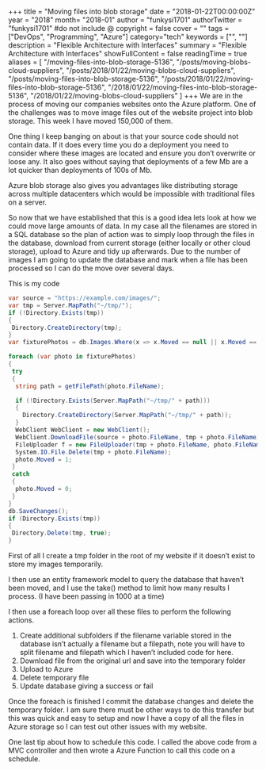 +++
title = "Moving files into blob storage"
date = "2018-01-22T00:00:00Z"
year = "2018"
month= "2018-01"
author = "funkysi1701"
authorTwitter = "funkysi1701" #do not include @
copyright = false
cover = ""
tags = ["DevOps", "Programming", "Azure"]
category="tech"
keywords = ["", ""]
description = "Flexible Architecture with Interfaces"
summary = "Flexible Architecture with Interfaces"
showFullContent = false
readingTime = true
aliases = [
    "/moving-files-into-blob-storage-5136",
    "/posts/moving-blobs-cloud-suppliers",
    "/posts/2018/01/22/moving-blobs-cloud-suppliers",
    "/posts/moving-files-into-blob-storage-5136",
    "/posts/2018/01/22/moving-files-into-blob-storage-5136",
    "/2018/01/22/moving-files-into-blob-storage-5136",
    "/2018/01/22/moving-blobs-cloud-suppliers"
]
+++
We are in the process of moving our companies websites onto the Azure platform. One of the challenges was to move image files out of the website project into blob storage. This week I have moved 150,000 of them.

One thing I keep banging on about is that your source code should not contain data. If it does every time you do a deployment you need to consider where these images are located and ensure you don’t overwrite or loose any. It also goes without saying that deployments of a few Mb are a lot quicker than deployments of 100s of Mb.

Azure blob storage also gives you advantages like distributing storage across multiple datacenters which would be impossible with traditional files on a server.

So now that we have established that this is a good idea lets look at how we could move large amounts of data. In my case all the filenames are stored in a SQL database so the plan of action was to simply loop through the files in the database, download from current storage (either locally or other cloud storage), upload to Azure and tidy up afterwards. Due to the number of images I am going to update the database and mark when a file has been processed so I can do the move over several days.

This is my code

```csharp
var source = "https://example.com/images/";
var tmp = Server.MapPath("~/tmp/");
if (!Directory.Exists(tmp))
{
 Directory.CreateDirectory(tmp);
}
var fixturePhotos = db.Images.Where(x => x.Moved == null || x.Moved == 0).Take(id);

foreach (var photo in fixturePhotos)
{
 try
 {
  string path = getFilePath(photo.FileName);

  if (!Directory.Exists(Server.MapPath("~/tmp/" + path)))
  {
    Directory.CreateDirectory(Server.MapPath("~/tmp/" + path));
  }
  WebClient WebClient = new WebClient();
  WebClient.DownloadFile(source + photo.FileName, tmp + photo.FileName);
  FileUploader f = new FileUploader(tmp + photo.FileName, photo.FileName);
  System.IO.File.Delete(tmp + photo.FileName);
  photo.Moved = 1;
 }
 catch
 {
  photo.Moved = 0;
 }
}
db.SaveChanges();
if (Directory.Exists(tmp))
{
 Directory.Delete(tmp, true);
}
```

First of all I create a tmp folder in the root of my website if it doesn’t exist to store my images temporarily.

I then use an entity framework model to query the database that haven’t been moved, and I use the take() method to limit how many results I process. (I have been passing in 1000 at a time)

I then use a foreach loop over all these files to perform the following actions.

1. Create additional subfolders if the filename variable stored in the database isn’t actually a filename but a filepath, note you will have to split filename and filepath which I haven’t included code for here.
2. Download file from the original url and save into the temporary folder
3. Upload to Azure
4. Delete temporary file
5. Update database giving a success or fail

Once the foreach is finished I commit the database changes and delete the temporary folder. I am sure there must be other ways to do this transfer but this was quick and easy to setup and now I have a copy of all the files in Azure storage so I can test out other issues with my website.

One last tip about how to schedule this code. I called the above code from a MVC controller and then wrote a Azure Function to call this code on a schedule.